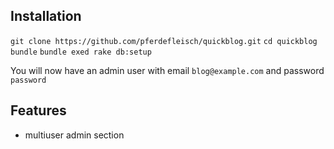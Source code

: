 ## Installation
`git clone https://github.com/pferdefleisch/quickblog.git`
`cd quickblog`
`bundle`
`bundle exed rake db:setup`

You will now have an admin user with email `blog@example.com` and password `password`

## Features

- multiuser admin section
